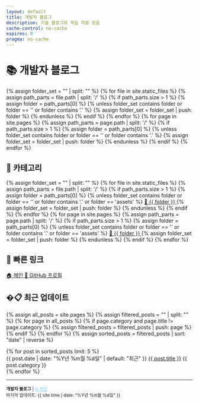```yaml
---
layout: default
title: 개발자 블로그
description: 기술 블로그와 학습 자료 모음
cache-control: no-cache
expires: 0
pragma: no-cache
---
```


# 📚 개발자 블로그

{% assign folder_set = "" | split: "" %}
{% for file in site.static_files %}
  {% assign path_parts = file.path | split: '/' %}
  {% if path_parts.size > 1 %}
    {% assign folder = path_parts[0] %}
    {% unless folder_set contains folder or folder == '' or folder contains '.' %}
      {% assign folder_set = folder_set | push: folder %}
    {% endunless %}
  {% endif %}
{% endfor %}
{% for page in site.pages %}
  {% assign path_parts = page.path | split: '/' %}
  {% if path_parts.size > 1 %}
    {% assign folder = path_parts[0] %}
    {% unless folder_set contains folder or folder == '' or folder contains '.' %}
      {% assign folder_set = folder_set | push: folder %}
    {% endunless %}
  {% endif %}
{% endfor %}
<!-- 디버깅: 추출된 폴더 목록 -->
<!-- {{ folder_set | join: ', ' }} -->

<div class="nav-sections">
  <div class="section-card">
    <h2>📂 카테고리</h2>
    <div class="folder-links">
      {% assign folder_set = "" | split: "" %}
      {% for file in site.static_files %}
        {% assign path_parts = file.path | split: '/' %}
        {% if path_parts.size > 1 %}
          {% assign folder = path_parts[0] %}
          {% unless folder_set contains folder or folder == '' or folder contains '.' or folder == 'assets' %}
            <a href="{{ site.baseurl }}/{{ folder }}/" class="folder-link">
              <span class="folder-icon">📁</span>
              <span class="folder-name">{{ folder }}</span>
            </a>
            {% assign folder_set = folder_set | push: folder %}
          {% endunless %}
        {% endif %}
      {% endfor %}
      {% for page in site.pages %}
        {% assign path_parts = page.path | split: '/' %}
        {% if path_parts.size > 1 %}
          {% assign folder = path_parts[0] %}
          {% unless folder_set contains folder or folder == '' or folder contains '.' or folder == 'assets' %}
            <a href="{{ site.baseurl }}/{{ folder }}/" class="folder-link">
              <span class="folder-icon">📁</span>
              <span class="folder-name">{{ folder }}</span>
            </a>
            {% assign folder_set = folder_set | push: folder %}
          {% endunless %}
        {% endif %}
      {% endfor %}
    </div>
  </div>

  <div class="section-card">
    <h2>🔗 빠른 링크</h2>
    <div class="quick-links">
      <a href="https://c0z0c.github.io/" target="_blank">
        <span class="link-icon">🏠</span> 메인
      </a>
      <a href="https://github.com/c0z0c/blog" target="_blank">
        <span class="link-icon">📱</span> GitHub 프로필
      </a>
    </div>
  </div>
</div>

## �📋 최근 업데이트

{% assign all_posts = site.pages %}
{% assign filtered_posts = "" | split: "" %}
{% for page in all_posts %}
  {% if page.category and page.title != page.category %}
    {% assign filtered_posts = filtered_posts | push: page %}
  {% endif %}
{% endfor %}
{% assign sorted_posts = filtered_posts | sort: "date" | reverse %}

<div class="recent-posts">
  {% for post in sorted_posts limit: 5 %}
    <div class="recent-post-item">
      <span class="post-date">{{ post.date | date: "%Y년 %m월 %d일" | default: "최근" }}</span>
      <a href="{{ post.url | prepend: site.baseurl }}" class="post-title">{{ post.title }}</a>
      <span class="post-category">{{ post.category }}</span>
    </div>
  {% endfor %}
</div>

---

<div class="footer-info">
<small>
<strong>개발자 블로그</strong> | <a href="https://c0z0c.github.io/" target="_blank" style="color: #87ceeb;">🌐 메인</a><br>
마지막 업데이트: {{ site.time | date: "%Y년 %m월 %d일" }}
</small>
</div>
